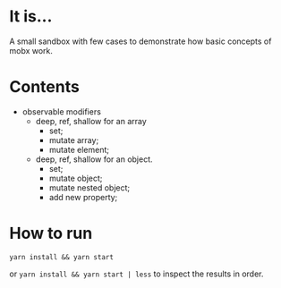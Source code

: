 # It is...

A small sandbox with few cases to demonstrate how basic concepts of mobx work.

# Contents

- observable modifiers
  - deep, ref, shallow for an array
    - set;
    - mutate array;
    - mutate element;
  - deep, ref, shallow for an object.
    - set;
    - mutate object;
    - mutate nested object;
    - add new property;

# How to run

`yarn install && yarn start`

or `yarn install && yarn start | less` to inspect the results in order.
